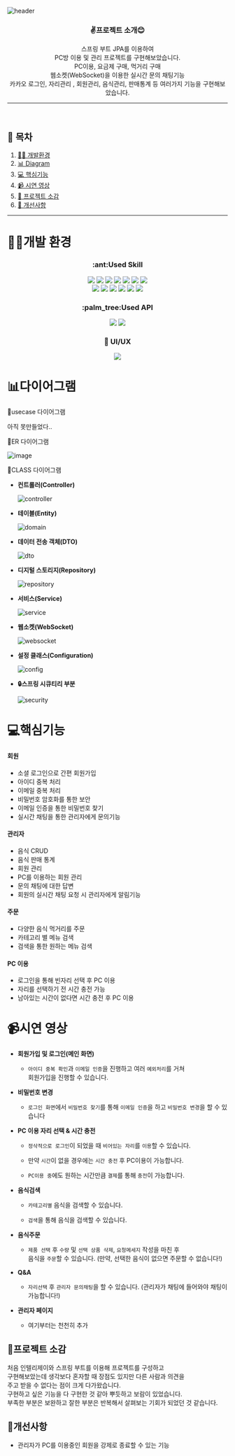 ![header](https://capsule-render.vercel.app/api?type=venom&height=300&color=gradient&text=PC%20이용%20및%20관리%20프로젝트%20Spting%20Boot&fontSize=36&textBg=false&fontColor=fff)
<div align=center>
  <h3>✌프로젝트 소개😊</h3>
  스프링 부트 JPA를 이용하여<br>
  PC방 이용 및 관리 프로젝트를 구현해보았습니다.<br>
  PC이용, 요금제 구매, 먹거리 구매<br>
  웹소켓(WebSocket)을 이용한 실시간 문의 채팅기능<br>
  카카오 로그인, 자리관리 , 회원관리, 음식관리, 판매통계 등 여러가지 기능을 구현해보았습니다.<br>
</div>
<hr><br>


## 🚩 목차

1. [🧑‍💻 개발환경](#개발-환경)<br>
2. [📊 Diagram](#다이어그램)<br>
3. [💻 핵심기능](#핵심기능)<br>
4. [📹 시연 영상](#시연-영상)<br>
5. [💪 프로젝트 소감](#프로젝트-소감)<br>
6. [🚀 개선사항](#개선사항)
<hr>

# 🧑‍💻개발 환경
<div align=center>
  <h3>:ant:Used Skill</h3>
    <img src="https://img.shields.io/badge/java-007396?style=for-the-badge&logo=java&logoColor=white">
    <img src="https://img.shields.io/badge/springboot-6DB33F?style=for-the-badge&logo=springboot&logoColor=white"/>
    <img src="https://img.shields.io/badge/spring Security-6DB33F?style=for-the-badge&logo=springsecurity&logoColor=white"/>
    <img src="https://img.shields.io/badge/JavaScript-F7DF1E?style=for-the-badge&logo=JavaScript&logoColor=white"/>
    <img src="https://img.shields.io/badge/css3-1572B6?style=for-the-badge&logo=css3&logoColor=white"/>
    <img src="https://img.shields.io/badge/HTML5-E34F26?style=for-the-badge&logo=HTML5&logoColor=white"/>
    <img src="https://img.shields.io/badge/jquery-0769AD?style=for-the-badge&logo=jquery&logoColor=white">
    <br>
    <img src="https://img.shields.io/badge/git-F05032?style=for-the-badge&logo=git&logoColor=white">
    <img src="https://img.shields.io/badge/github-181717?style=for-the-badge&logo=github&logoColor=white"/>
    <img src="https://img.shields.io/badge/MySQL-4479A1?style=for-the-badge&logo=MySQL&logoColor=white"/>
    <img src="https://img.shields.io/badge/Chart.js-FF6384?style=for-the-badge&logo=Chart.js&logoColor=white"/>
    <img src="https://img.shields.io/badge/apachetomcat-F8DC75?style=for-the-badge&logo=apachetomcat&logoColor=white"/>
    <img src="https://img.shields.io/badge/bootstrap-7952B3?style=for-the-badge&logo=bootstrap&logoColor=white"/>
  <h3>:palm_tree:Used API</h3>
      <img src="https://img.shields.io/badge/KAKAO-FFCD00?style=for-the-badge&logo=kakao&logoColor=white"/>
      <img src="https://img.shields.io/badge/PortOne-FF6633?style=for-the-badge&logo=passport&logoColor=white"/>

  <h3>🤞 UI/UX</h3>
      <img src="https://img.shields.io/badge/Tistory(WSSS)-000000?style=for-the-badge&logo=tistory&logoColor=white"/>
</div>

# 📊다이어그램

  🧸usecase 다이어그램

  아직 못만들었다..



  🧸ER 다이어그램
  
  ![image](https://github.com/appcoding-ux/pcProject/assets/112378228/513d0e66-2f63-47a8-b0fd-d04af8c411aa)
</details>



  🧸CLASS 다이어그램


  * **컨트롤러(Controller)**
    
    ![controller](https://github.com/appcoding-ux/pcProject/assets/112378228/f6e69678-9f46-4be5-9016-d6725f8858b0)

  * **테이블(Entity)**
    
     ![domain](https://github.com/appcoding-ux/pcProject/assets/112378228/c8df79ac-9ad0-4905-972e-11078d348714)

  * **데이터 전송 객체(DTO)**
    
     ![dto](https://github.com/appcoding-ux/pcProject/assets/112378228/bbec7d76-8ede-4d16-8ae6-61012839d3b5)

  * **디지털 스토리지(Repository)**
    
    ![repository](https://github.com/appcoding-ux/pcProject/assets/112378228/f68e2a13-da82-434b-84b8-965278d1bb82)

  * **서비스(Service)**

    ![service](https://github.com/appcoding-ux/pcProject/assets/112378228/f792b6fd-9a84-4b6b-87f8-ff864361477a)

  * **웹소켓(WebSocket)**
    
    ![websocket](https://github.com/appcoding-ux/pcProject/assets/112378228/4e333818-1021-4887-b82f-9950e519b1af)

  * **설정 클래스(Configuration)**

    ![config](https://github.com/appcoding-ux/pcProject/assets/112378228/b683cc23-3d7b-453f-a32a-fd9e4ad8166c)


  * **🔒스프링 시큐티리 부분**

    ![security](https://github.com/appcoding-ux/pcProject/assets/112378228/b7a98195-5aab-48f3-a1b3-82d8fcb92afa)

# 💻핵심기능

#### 회원
- 소셜 로그인으로 간편 회원가입
- 아이디 중복 처리
- 이메일 중복 처리
- 비밀번호 암호화를 통한 보안
- 이메일 인증을 통한 비밀번호 찾기
- 실시간 채팅을 통한 관리자에게 문의기능

#### 관리자
- 음식 CRUD
- 음식 판매 통계
- 회원 관리
- PC를 이용하는 회원 관리
- 문의 채팅에 대한 답변
- 회원의 실시간 채팅 요청 시 관리자에게 알림기능

#### 주문
- 다양한 음식 먹거리를 주문
- 카테고리 별 메뉴 검색
- 검색을 통한 원하는 메뉴 검색

#### PC 이용
- 로그인을 통해 빈자리 선택 후 PC 이용
- 자리를 선택하기 전 시간 충전 가능
- 남아있는 시간이 없다면 시간 충전 후 PC 이용

  
# 📹시연 영상

* **회원가입 및 로그인(메인 화면)**
  * `아이디 중복 확인`과 `이메일 인증`을 진행하고 여러 `예외처리`를 거쳐<br>
  회원가입을 진행할 수 있습니다.

    
* **비밀번호 변경**
  * `로그인 화면`에서 `비밀번호 찾기`를 통해 `이메일 인증`을 하고 `비밀번호 변경`을 할 수 있습니다
    

* **PC 이용 자리 선택 & 시간 충전**
  * `정삭적으로 로그인`이 되었을 때 `비어있는 자리`를 `이용`할 수 있습니다.
 
  * 만약 `시간`이 없을 경우에는 `시간 충전` 후 PC이용이 가능합니다.
 
  * `PC이용 중`에도 원하는 시간만큼 `결제`를 통해 `충전`이 가능합니다.
 

* **음식검색**
  * `카테고리별` 음식을 검색할 수 있습니다.
 
  * `검색`을 통해 음식을 검색할 수 있습니다.

    
* **음식주문**
  * `제품 선택` 후 `수량` 및 `선택 상품 삭제`, `요청메세지` 작성을 마친 후<br>
  음식을 `주문`할 수 있습니다. (만약, 선택한 음식이 없으면 주문할 수 없습니다!)


* **Q&A**
  * `자리선택` 후 `관리자 문의채팅`을 할 수 있습니다. (관리자가 채팅에 들어와야 채팅이 가능합니다!)

    
* **관리자 페이지**
  * 여기부터는 천천히 추가
  
  

    

## 💪프로젝트 소감
처음 인텔리제이와 스프링 부트를 이용해 프로젝트를 구성하고<br>
구현해보았는데 생각보다 혼자할 때 장점도 있지만 다른 사람과 의견을<br>
주고 받을 수 없다는 점이 크게 다가왔습니다.<br>
구현하고 싶은 기능을 다 구현한 것 같아 뿌듯하고 보람이 있었습니다.<br>
부족한 부분은 보완하고 잘한 부분은 반복해서 살펴보는 기회가 되었던 것 같습니다.

## 🚀개선사항
- 관리자가 PC를 이용중인 회원을 강제로 종료할 수 있는 기능
